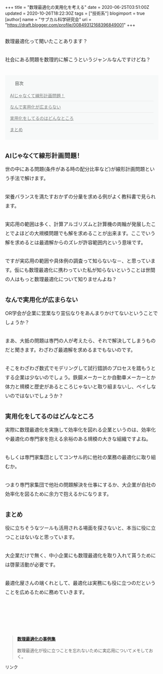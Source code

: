 +++
title = "数理最適化の実用化を考える"
date = 2020-06-25T03:51:00Z
updated = 2020-10-26T18:22:30Z
tags = ["技術系"]
blogimport = true 
[author]
	name = "サブカル科学研究会"
	uri = "https://draft.blogger.com/profile/00849312168396849001"
+++

<p name="zvMXh" style="-webkit-text-size-adjust: 100%; box-sizing: inherit; caret-color: rgb(34, 34, 34); color: #222222; font-size: 16px; line-height: 30px; margin: 30px 0px; padding: 0px;">数理最適化って聞いたことあります？</p><p name="9umtU" style="-webkit-text-size-adjust: 100%; box-sizing: inherit; caret-color: rgb(34, 34, 34); color: #222222; font-size: 16px; line-height: 30px; margin: 30px 0px; padding: 0px;">社会にある問題を数理的に解こうというジャンルなんですけどね？</p><nav class="o-indexHeading" data-v-7e649226="" data-v-fbb1ba18="" style="-webkit-text-size-adjust: 100%; background-color: #f7f9f9; box-sizing: inherit; caret-color: rgb(34, 34, 34); color: #222222; font-size: 16px; margin: 36px 0px; padding: 16px;"><h4 class="o-indexHeading__title is-open" data-v-7e649226="" style="box-sizing: inherit; color: #787c7b; font-family: inherit; font-size: 14px; margin: 0px; padding: 0px 0px 0px 16px; position: relative;"><button aria-label="arrowdropdown" class="o-indexHeading__dropdown a-icon a-icon--arrowdropdown a-icon--size_medium" data-v-7e649226="" style="background-color: transparent; border-bottom-left-radius: 24px; border-bottom-right-radius: 24px; border-top-left-radius: 24px; border-top-right-radius: 24px; border: none; box-sizing: inherit; color: inherit; cursor: pointer; font-family: icon; font-size: 24px; font-stretch: inherit; font-style: inherit; font-variant-caps: inherit; height: 24px; left: -8px; line-height: 1; margin: 0px; overflow: visible; padding-left: 0px; padding-right: 0px; position: absolute; top: -1px; touch-action: manipulation; transform: rotate(0deg); vertical-align: top; width: 24px;" type="button"></button>目次</h4><div class="o-indexHeading__body" data-v-7e649226="" style="box-sizing: inherit; margin: 0px; padding: 0px;"><ol class="o-indexHeading__list" data-v-7e649226="" style="box-sizing: inherit; list-style: none; margin: 0px; padding: 0px;"><li class="o-indexHeading__item" data-v-7e649226="" style="border-top-style: none; box-sizing: inherit; font-size: 14px; list-style-type: none; margin: 0px; padding: 20px 0px 8px;"><a class="o-indexHeading__link" data-v-7e649226="" style="background-color: transparent; box-sizing: inherit; color: #787c7b; cursor: pointer; display: block; margin: 0px; padding: 0px; text-decoration: underline;">AIじゃなくて線形計画問題！</a></li><li class="o-indexHeading__item" data-v-7e649226="" style="border-top-color: rgb(230, 230, 230); border-top-style: solid; border-top-width: 1px; box-sizing: inherit; font-size: 14px; list-style-type: none; margin: 0px; padding: 8px 0px;"><a class="o-indexHeading__link" data-v-7e649226="" style="background-color: transparent; box-sizing: inherit; color: #787c7b; cursor: pointer; display: block; margin: 0px; padding: 0px; text-decoration: underline;">なんで実用化が広まらない</a></li><li class="o-indexHeading__item" data-v-7e649226="" style="border-top-color: rgb(230, 230, 230); border-top-style: solid; border-top-width: 1px; box-sizing: inherit; font-size: 14px; list-style-type: none; margin: 0px; padding: 8px 0px;"><a class="o-indexHeading__link" data-v-7e649226="" style="background-color: transparent; box-sizing: inherit; color: #787c7b; cursor: pointer; display: block; margin: 0px; padding: 0px; text-decoration: underline;">実用化をしてるのはどんなところ</a></li><li class="o-indexHeading__item" data-v-7e649226="" style="border-top-color: rgb(230, 230, 230); border-top-style: solid; border-top-width: 1px; box-sizing: inherit; font-size: 14px; list-style-type: none; margin: 0px; padding: 8px 0px;"><a class="o-indexHeading__link" data-v-7e649226="" style="background-color: transparent; box-sizing: inherit; color: #787c7b; cursor: pointer; display: block; margin: 0px; padding: 0px; text-decoration: underline;">まとめ</a></li></ol></div></nav><h3 name="dOfvd" style="-webkit-text-size-adjust: 100%; box-sizing: inherit; caret-color: rgb(34, 34, 34); color: #222222; font-feature-settings: &quot;palt&quot;; font-size: 20px; letter-spacing: 0.04em; line-height: 1.75; margin: 36px 0px -20px; padding: 0px;">AIじゃなくて線形計画問題！</h3><p name="a6s4G" style="-webkit-text-size-adjust: 100%; box-sizing: inherit; caret-color: rgb(34, 34, 34); color: #222222; font-size: 16px; line-height: 30px; margin: 30px 0px; padding: 0px;">世の中にある問題(条件がある時の配分比率など)が線形計画問題という手法で解けます。</p><p name="oBstv" style="-webkit-text-size-adjust: 100%; box-sizing: inherit; caret-color: rgb(34, 34, 34); color: #222222; font-size: 16px; line-height: 30px; margin: 30px 0px; padding: 0px;">栄養バランスを満たすおかずの分量を求める例がよく教科書で見られます。</p><p name="bJnFT" style="-webkit-text-size-adjust: 100%; box-sizing: inherit; caret-color: rgb(34, 34, 34); color: #222222; font-size: 16px; line-height: 30px; margin: 30px 0px; padding: 0px;">実応用の範囲は多く、計算アルゴリズムと計算機の両輪が発展したことでよほどの大規模問題でも解を求めることが出来ます。ここでいう解を求めるとは最適解からのズレが許容範囲内という意味です。</p><p name="fax7j" style="-webkit-text-size-adjust: 100%; box-sizing: inherit; caret-color: rgb(34, 34, 34); color: #222222; font-size: 16px; line-height: 30px; margin: 30px 0px; padding: 0px;">ですが実応用の範囲や具体例の調査って知らないな－、と思っています。仮にも数理最適化に携わっていた私が知らないということは世間の人はもっと数理最適化について知りませんよね？<br style="box-sizing: inherit; margin: 0px; padding: 0px;" /></p><h3 name="1JVHS" style="-webkit-text-size-adjust: 100%; box-sizing: inherit; caret-color: rgb(34, 34, 34); color: #222222; font-feature-settings: &quot;palt&quot;; font-size: 20px; letter-spacing: 0.04em; line-height: 1.75; margin: 36px 0px -20px; padding: 0px;">なんで実用化が広まらない</h3><p name="ddK4q" style="-webkit-text-size-adjust: 100%; box-sizing: inherit; caret-color: rgb(34, 34, 34); color: #222222; font-size: 16px; line-height: 30px; margin: 30px 0px; padding: 0px;">OR学会が企業に営業なり宣伝なりをあんまりかけてないということでしょうか？</p><p name="3iVgG" style="-webkit-text-size-adjust: 100%; box-sizing: inherit; caret-color: rgb(34, 34, 34); color: #222222; font-size: 16px; line-height: 30px; margin: 30px 0px; padding: 0px;">まあ、大抵の問題は専門の人が考えたら、それで解決してしまうものだと聞きます。わざわざ最適解を求めるまでもないのです。</p><p name="eSpcG" style="-webkit-text-size-adjust: 100%; box-sizing: inherit; caret-color: rgb(34, 34, 34); color: #222222; font-size: 16px; line-height: 30px; margin: 30px 0px; padding: 0px;">そこをわざわざ数式でモデリングして試行錯誤のプロセスを踏もうとする企業は少ないのでしょう。鉄鋼メーカーとか自動車メーカーとか体力と規模と歴史があるところじゃないと取り組まないし、ペイしないのではないでしょうか？<br style="box-sizing: inherit; margin: 0px; padding: 0px;" /></p><h3 name="KRwZE" style="-webkit-text-size-adjust: 100%; box-sizing: inherit; caret-color: rgb(34, 34, 34); color: #222222; font-feature-settings: &quot;palt&quot;; font-size: 20px; letter-spacing: 0.04em; line-height: 1.75; margin: 36px 0px -20px; padding: 0px;">実用化をしてるのはどんなところ</h3><p name="cjbZj" style="-webkit-text-size-adjust: 100%; box-sizing: inherit; caret-color: rgb(34, 34, 34); color: #222222; font-size: 16px; line-height: 30px; margin: 30px 0px; padding: 0px;">実際に数理最適化を実施して効率化を図れる企業というのは、効率化や最適化の専門家を抱える余裕のある規模の大きな組織ですよね。</p><p name="Xcagq" style="-webkit-text-size-adjust: 100%; box-sizing: inherit; caret-color: rgb(34, 34, 34); color: #222222; font-size: 16px; line-height: 30px; margin: 30px 0px; padding: 0px;">もしくは専門家集団としてコンサル的に他社の業務の最適化に取り組むか。</p><p name="LI1mm" style="-webkit-text-size-adjust: 100%; box-sizing: inherit; caret-color: rgb(34, 34, 34); color: #222222; font-size: 16px; line-height: 30px; margin: 30px 0px; padding: 0px;">つまり専門家集団で他社の問題解決を仕事にするか、大企業が自社の効率化を図るために余力で抱えるかになります。<br style="box-sizing: inherit; margin: 0px; padding: 0px;" /></p><h3 name="pJ5Nj" style="-webkit-text-size-adjust: 100%; box-sizing: inherit; caret-color: rgb(34, 34, 34); color: #222222; font-feature-settings: &quot;palt&quot;; font-size: 20px; letter-spacing: 0.04em; line-height: 1.75; margin: 36px 0px -20px; padding: 0px;">まとめ</h3><p name="nXJXZ" style="-webkit-text-size-adjust: 100%; box-sizing: inherit; caret-color: rgb(34, 34, 34); color: #222222; font-size: 16px; line-height: 30px; margin: 30px 0px; padding: 0px;">役に立ちそうなツールも活用される場面を探さないと、本当に役に立つことはないなと思っています。</p><p name="wtMFQ" style="-webkit-text-size-adjust: 100%; box-sizing: inherit; caret-color: rgb(34, 34, 34); color: #222222; font-size: 16px; line-height: 30px; margin: 30px 0px; padding: 0px;">大企業だけで無く、中小企業にも数理最適化を取り入れて貰うためには啓蒙活動が必要です。</p><p name="ZiPCS" style="-webkit-text-size-adjust: 100%; box-sizing: inherit; caret-color: rgb(34, 34, 34); color: #222222; font-size: 16px; line-height: 30px; margin: 30px 0px; padding: 0px;">最適化屋さんの端くれとして、最適化は実務にも役に立つのだということを広めるために務めていきます。</p><p name="PR7jn" style="-webkit-text-size-adjust: 100%; box-sizing: inherit; caret-color: rgb(34, 34, 34); color: #222222; font-size: 16px; line-height: 30px; margin: 30px 0px; padding: 0px;"><br style="box-sizing: inherit; margin: 0px; padding: 0px;" /></p><br class="Apple-interchange-newline" style="-webkit-text-size-adjust: auto;" /> <blockquote class="embedly-card"><h4><a href="https://www.subcul-science.com/2020/06/blog-post_2.html">数理最適化の事例集</a></h4><p>数理最適化が役に立つことを忘れないために実応用についてメモしておく。 </p></blockquote> <script async src="//cdn.embedly.com/widgets/platform.js" charset="UTF-8"></script>  <!-- START MoshimoAffiliateEasyLink --><script type="text/javascript">(function(b,c,f,g,a,d,e){b.MoshimoAffiliateObject=a; b[a]=b[a]||function(){arguments.currentScript=c.currentScript ||c.scripts[c.scripts.length-2];(b[a].q=b[a].q||[]).push(arguments)}; c.getElementById(a)||(d=c.createElement(f),d.src=g, d.id=a,e=c.getElementsByTagName("body")[0],e.appendChild(d))}) (window,document,"script","//dn.msmstatic.com/site/cardlink/bundle.js","msmaflink"); msmaflink({"n":"IT Text 数理最適化","b":"","t":"","d":"https:\/\/m.media-amazon.com","c_p":"","p":["\/images\/I\/31Lem-ZuwrL.jpg"],"u":{"u":"https:\/\/www.amazon.co.jp\/dp\/B08HQ66TX8","t":"amazon","r_v":""},"aid":{"amazon":"2220302","rakuten":"2220301","yahoo":"2220303"},"eid":"IOtl3","s":"s"}); </script><div id="msmaflink-IOtl3">リンク</div><!-- MoshimoAffiliateEasyLink END -->
